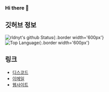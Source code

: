 ### Hi there 🎉

## 깃허브 정보
![rldnyt's github Status](https://github-readme-stats.vercel.app/api?username=namnyang&show_icons=true&count_private=true&theme=gotham){:.border width='600px'}  <br>
![Top Language](https://github-readme-stats.vercel.app/api/top-langs/?username=namnyang&langs_count=100&layout=compact&theme=gotham){:.border width='600px'}  <br>


## 링크
+ [디스코드]()
+ [이메일](mailto:)
+ [웹사이트]()
